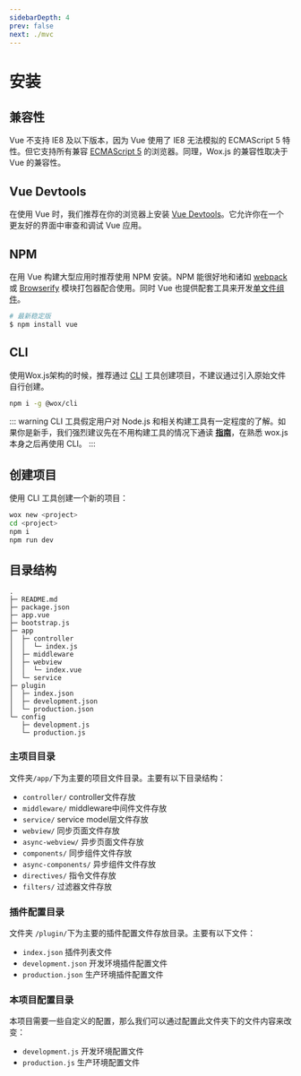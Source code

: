 ```yaml
---
sidebarDepth: 4
prev: false
next: ./mvc
---
```

# 安装

## 兼容性

Vue 不支持 IE8 及以下版本，因为 Vue 使用了 IE8 无法模拟的 ECMAScript 5 特性。但它支持所有兼容 [ECMAScript 5](https://caniuse.com/#feat=es5) 的浏览器。同理，Wox.js 的兼容性取决于 Vue 的兼容性。

## Vue Devtools

在使用 Vue 时，我们推荐在你的浏览器上安装 [Vue Devtools](https://github.com/vuejs/vue-devtools#vue-devtools)。它允许你在一个更友好的界面中审查和调试 Vue 应用。

## NPM

在用 Vue 构建大型应用时推荐使用 NPM 安装。NPM 能很好地和诸如 [webpack](https://webpack.js.org/) 或 [Browserify](http://browserify.org/) 模块打包器配合使用。同时 Vue 也提供配套工具来开发[单文件组件](https://cn.vuejs.org/v2/guide/single-file-components.html)。

```bash
# 最新稳定版
$ npm install vue
```

## CLI

使用Wox.js架构的时候，推荐通过 [CLI](/cli/) 工具创建项目，不建议通过引入原始文件自行创建。

```bash
npm i -g @wox/cli
```

::: warning
CLI 工具假定用户对 Node.js 和相关构建工具有一定程度的了解。如果你是新手，我们强烈建议先在不用构建工具的情况下通读 **[指南](/guide/)**，在熟悉 wox.js 本身之后再使用 CLI。
:::

## 创建项目

使用 CLI 工具创建一个新的项目：

```bash
wox new <project>
cd <project>
npm i
npm run dev
```

## 目录结构

```
.
├─ README.md
├─ package.json
├─ app.vue
├─ bootstrap.js
├─ app
│  ├─ controller
│  │  └─ index.js
│  ├─ middleware
│  ├─ webview
│  │  └─ index.vue
│  └─ service
├─ plugin
│  ├─ index.json
│  ├─ development.json
│  └─ production.json
└─ config
   ├─ development.js
   └─ production.js
```

### 主项目目录

文件夹`/app/`下为主要的项目文件目录。主要有以下目录结构：

- `controller/` controller文件存放
- `middleware/` middleware中间件文件存放
- `service/` service model层文件存放
- `webview/` 同步页面文件存放
- `async-webview/` 异步页面文件存放
- `components/` 同步组件文件存放
- `async-components/` 异步组件文件存放
- `directives/` 指令文件存放
- `filters/` 过滤器文件存放


### 插件配置目录

文件夹 `/plugin/`下为主要的插件配置文件存放目录。主要有以下文件：

- `index.json` 插件列表文件
- `development.json` 开发环境插件配置文件
- `production.json` 生产环境插件配置文件

### 本项目配置目录

本项目需要一些自定义的配置，那么我们可以通过配置此文件夹下的文件内容来改变：

- `development.js` 开发环境配置文件
- `production.js` 生产环境配置文件

